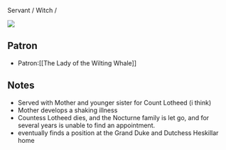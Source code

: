 Servant / Witch / 

![](../assets/2efbbce6c50b6f7cd86f18a46734c54e.png)
## Patron
- Patron:[[The Lady of the Wilting Whale]]

## Notes
- Served with Mother and younger sister for Count Lotheed (i think)
- Mother develops a shaking illness
- Countess Lotheed dies, and the Nocturne family is let go, and for several years is unable to find an appointment.
- eventually finds a position at the Grand Duke and Dutchess Heskillar home
